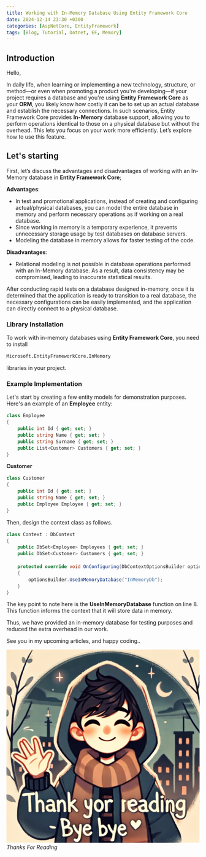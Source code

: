 ```yaml
---
title: Working with In-Memory Database Using Entity Framework Core
date: 2024-12-14 23:30 +0300
categories: [AspNetCore, EntityFramework]
tags: [Blog, Tutorial, Dotnet, EF, Memory]
---
```


## Introduction
Hello,

In daily life, when learning or implementing a new technology, structure, or method—or even when promoting a product you're developing—if your project requires a database and you're using **Entity Framework Core** as your **ORM**, you likely know how costly it can be to set up an actual database and establish the necessary connections. In such scenarios, Entity Framework Core provides **In-Memory** database support, allowing you to perform operations identical to those on a physical database but without the overhead. This lets you focus on your work more efficiently. Let’s explore how to use this feature.


## Let's starting
First, let’s discuss the advantages and disadvantages of working with an In-Memory database in **Entity Framework Core**;

**Advantages**:
* In test and promotional applications, instead of creating and configuring actual/physical databases, you can model the entire database in memory and perform necessary operations as if working on a real database.
* Since working in memory is a temporary experience, it prevents unnecessary storage usage by test databases on database servers.
* Modeling the database in memory allows for faster testing of the code.

**Disadvantages**:
* Relational modeling is not possible in database operations performed with an In-Memory database. As a result, data consistency may be compromised, leading to inaccurate statistical results.

After conducting rapid tests on a database designed in-memory, once it is determined that the application is ready to transition to a real database, the necessary configurations can be easily implemented, and the application can directly connect to a physical database.

### Library Installation

To work with in-memory databases using **Entity Framework Core**, you need to install
```bash
Microsoft.EntityFrameworkCore.InMemory
```
libraries in your project.

### Example Implementation

Let's start by creating a few entity models for demonstration purposes. Here's an example of an **Employee** entity:
```csharp
class Employee
{
    public int Id { get; set; }
    public string Name { get; set; }
    public string Surname { get; set; }
    public List<Customer> Customers { get; set; }
}
```

**Customer**

```csharp
class Customer
{
    public int Id { get; set; }
    public string Name { get; set; }
    public Employee Employee { get; set; }
}
```

Then, design the context class as follows.

```csharp
class Context : DbContext
{
    public DbSet<Employee> Employees { get; set; }
    public DbSet<Customer> Customers { get; set; }
 
    protected override void OnConfiguring(DbContextOptionsBuilder optionsBuilder)
    {
        optionsBuilder.UseInMemoryDatabase("InMemoryDb");
    }
}
```

The key point to note here is the **UseInMemoryDatabase** function on line 8. This function informs the context that it will store data in memory.

Thus, we have provided an in-memory database for testing purposes and reduced the extra overhead in our work.

See you in my upcoming articles, and happy coding..

![Desktop View](/assets/img/posts/thanks-for-reading.webp)
_Thanks For Reading_






















